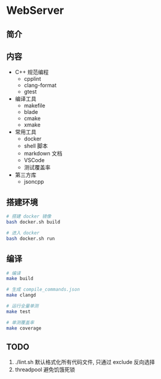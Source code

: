 # WebServer

## 简介

## 内容

* C++ 规范编程
  * cpplint
  * clang-format
  * gtest
* 编译工具
  * makefile
  * blade
  * cmake
  * xmake
* 常用工具
  * docker
  * shell 脚本
  * markdown 文档
  * VSCode
  * 测试覆盖率
* 第三方库
  * jsoncpp

## 搭建环境

```bash
# 搭建 docker 镜像
bash docker.sh build

# 进入 docker
bash docker.sh run
```

## 编译

```bash
# 编译
make build

# 生成 compile_commands.json
make clangd

# 运行全量单测
make test

# 单测覆盖率
make coverage
```

## TODO

1. ./lint.sh 默认格式化所有代码文件, 只通过 exclude 反向选择
2. threadpool 避免饥饿死锁
